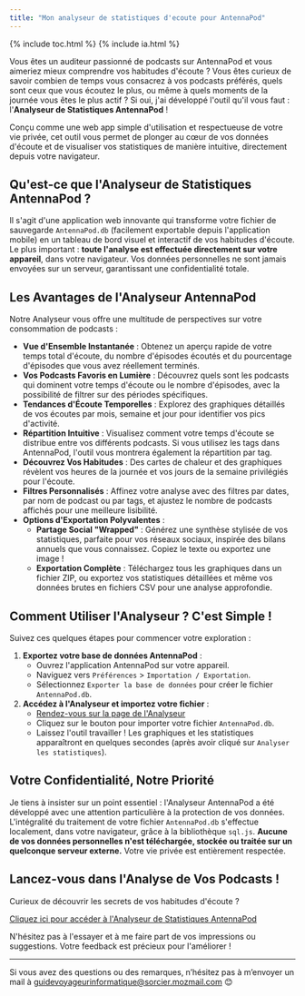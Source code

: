 ```yaml
---
title: "Mon analyseur de statistiques d'ecoute pour AntennaPod"
---
```

{% include toc.html %} 
{% include ia.html %} 

Vous êtes un auditeur passionné de podcasts sur AntennaPod et vous aimeriez mieux comprendre vos habitudes d'écoute ? Vous êtes curieux de savoir combien de temps vous consacrez à vos podcasts préférés, quels sont ceux que vous écoutez le plus, ou même à quels moments de la journée vous êtes le plus actif ? Si oui, j'ai développé l'outil qu'il vous faut : l'**Analyseur de Statistiques AntennaPod** !

Conçu comme une web app simple d'utilisation et respectueuse de votre vie privée, cet outil vous permet de plonger au cœur de vos données d'écoute et de visualiser vos statistiques de manière intuitive, directement depuis votre navigateur.

## Qu'est-ce que l'Analyseur de Statistiques AntennaPod ?

Il s'agit d'une application web innovante qui transforme votre fichier de sauvegarde `AntennaPod.db` (facilement exportable depuis l'application mobile) en un tableau de bord visuel et interactif de vos habitudes d'écoute. Le plus important : **toute l'analyse est effectuée directement sur votre appareil**, dans votre navigateur. Vos données personnelles ne sont jamais envoyées sur un serveur, garantissant une confidentialité totale.

## Les Avantages de l'Analyseur AntennaPod

Notre Analyseur vous offre une multitude de perspectives sur votre consommation de podcasts :

* **Vue d'Ensemble Instantanée** : Obtenez un aperçu rapide de votre temps total d'écoute, du nombre d'épisodes écoutés et du pourcentage d'épisodes que vous avez réellement terminés.
* **Vos Podcasts Favoris en Lumière** : Découvrez quels sont les podcasts qui dominent votre temps d'écoute ou le nombre d'épisodes, avec la possibilité de filtrer sur des périodes spécifiques.
* **Tendances d'Écoute Temporelles** : Explorez des graphiques détaillés de vos écoutes par mois, semaine et jour pour identifier vos pics d'activité.
* **Répartition Intuitive** : Visualisez comment votre temps d'écoute se distribue entre vos différents podcasts. Si vous utilisez les tags dans AntennaPod, l'outil vous montrera également la répartition par tag.
* **Découvrez Vos Habitudes** : Des cartes de chaleur et des graphiques révèlent vos heures de la journée et vos jours de la semaine privilégiés pour l'écoute.
* **Filtres Personnalisés** : Affinez votre analyse avec des filtres par dates, par nom de podcast ou par tags, et ajustez le nombre de podcasts affichés pour une meilleure lisibilité.
* **Options d'Exportation Polyvalentes** :
    * **Partage Social "Wrapped"** : Générez une synthèse stylisée de vos statistiques, parfaite pour vos réseaux sociaux, inspirée des bilans annuels que vous connaissez. Copiez le texte ou exportez une image !
    * **Exportation Complète** : Téléchargez tous les graphiques dans un fichier ZIP, ou exportez vos statistiques détaillées et même vos données brutes en fichiers CSV pour une analyse approfondie.

## Comment Utiliser l'Analyseur ? C'est Simple !

Suivez ces quelques étapes pour commencer votre exploration :

1.  **Exportez votre base de données AntennaPod** :
    * Ouvrez l'application AntennaPod sur votre appareil.
    * Naviguez vers `Préférences` > `Importation / Exportation`.
    * Sélectionnez `Exporter la base de données` pour créer le fichier `AntennaPod.db`.
2.  **Accédez à l'Analyseur et importez votre fichier** :
    * [Rendez-vous sur la page de l'Analyseur](https://sorcier88.github.io/leguideduvoyageurinformatique/statistiques%20antennapod.html)
    * Cliquez sur le bouton pour importer votre fichier `AntennaPod.db`.
    * Laissez l'outil travailler ! Les graphiques et les statistiques apparaîtront en quelques secondes (après avoir cliqué sur `Analyser les statistiques`).

## Votre Confidentialité, Notre Priorité

Je tiens à insister sur un point essentiel : l'Analyseur AntennaPod a été développé avec une attention particulière à la protection de vos données. L'intégralité du traitement de votre fichier `AntennaPod.db` s'effectue localement, dans votre navigateur, grâce à la bibliothèque `sql.js`. **Aucune de vos données personnelles n'est téléchargée, stockée ou traitée sur un quelconque serveur externe.** Votre vie privée est entièrement respectée.

## Lancez-vous dans l'Analyse de Vos Podcasts !

Curieux de découvrir les secrets de vos habitudes d'écoute ? 

 <a href="https://sorcier88.github.io/leguideduvoyageurinformatique/statistiques%20antennapod.html" class="bouton">Cliquez ici pour accéder à l'Analyseur de Statistiques AntennaPod</a>


N'hésitez pas à l'essayer et à me faire part de vos impressions ou suggestions. Votre feedback est précieux pour l'améliorer !

---

Si vous avez des questions ou des remarques, n’hésitez pas à m’envoyer un mail à [guidevoyageurinformatique@sorcier.mozmail.com](mailto:guidevoyageurinformatique@sorcier.mozmail.com) 😊